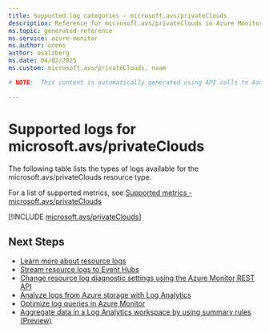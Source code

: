 ```yaml
---
title: Supported log categories - microsoft.avs/privateClouds
description: Reference for microsoft.avs/privateClouds in Azure Monitor Logs.
ms.topic: generated-reference
ms.service: azure-monitor
ms.author: orens
author: osalzberg
ms.date: 04/02/2025
ms.custom: microsoft.avs/privateClouds, naam

# NOTE:  This content is automatically generated using API calls to Azure. Any edits made on these files will be overwritten in the next run of the script. 

---
```





# Supported logs for microsoft.avs/privateClouds  
The following table lists the types of logs available for the microsoft.avs/privateClouds resource type.
  
  
  
For a list of supported metrics, see [Supported metrics - microsoft.avs/privateClouds](../supported-metrics/microsoft-avs-privateclouds-metrics.md)  
  

  
[!INCLUDE [microsoft.avs/privateClouds](~/reusable-content/ce-skilling/azure/includes/azure-monitor/reference/logs/microsoft-avs-privateclouds-logs-include.md)]  
  

## Next Steps

* [Learn more about resource logs](/azure/azure-monitor/essentials/platform-logs-overview)
* [Stream resource logs to Event Hubs](/azure/azure-monitor/essentials/resource-logs#send-to-azure-event-hubs)
* [Change resource log diagnostic settings using the Azure Monitor REST API](/rest/api/monitor/diagnosticsettings)
* [Analyze logs from Azure storage with Log Analytics](/azure/azure-monitor/essentials/resource-logs#send-to-log-analytics-workspace)
* [Optimize log queries in Azure Monitor](/azure/azure-monitor/logs/query-optimization)
* [Aggregate data in a Log Analytics workspace by using summary rules (Preview)](/azure/azure-monitor/logs/summary-rules)